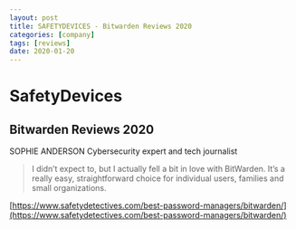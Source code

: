 ```yaml
---
layout: post
title: SAFETYDEVICES - Bitwarden Reviews 2020
categories: [company]
tags: [reviews]
date: 2020-01-20
---
```


# **Safety**Devices

## Bitwarden Reviews 2020
SOPHIE ANDERSON
Cybersecurity expert and tech journalist

> I didn’t expect to, but I actually fell a bit in love with BitWarden. It’s a really easy, straightforward choice for individual users, families and small organizations.

[https://www.safetydetectives.com/best-password-managers/bitwarden/](https://www.safetydetectives.com/best-password-managers/bitwarden/)